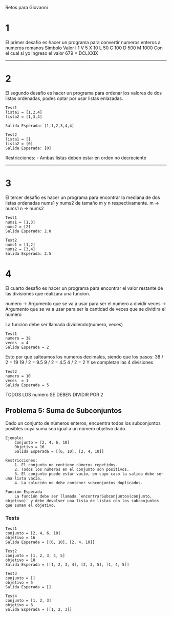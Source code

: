 Retos para Giovanni


# 1

El primer desafio es hacer un programa para convertir numeros enteros a numeros romanos
Simbolo 	Valor
    I	        1
    V	        5
    X	        10
    L	        50
    C	        100
    D	        500
    M	        1000
Con el cual si yo ingreso el valor 679 = DCLXXIX

------------------------------------------------
# 2

El segundo desafio es hacer un programa para ordenar los valores de dos listas ordenadas, podes optar por usar listas enlazadas.

    Test1
    lista1 = [1,2,4]
    lista2 = [1,3,4]

    Salida Esperada: [1,1,2,3,4,4]

    Test2
    lista1 = []
    lista2 = [0]
    Salida Esperada: [0]

Restricciones: 
    - Ambas listas deben estar en orden no decreciente

------------------------------------------------
# 3

El tercer desafio es hacer un programa para encontrar la mediana de dos listas ordenadas nums1 y nums2 de tamaño m y n respectivamente.
m -> nums1
n -> nums2

    Test1
    nums1 = [1,3]
    nums2 = [2]
    Salida Esperada: 2.0

    Test2
    nums1 = [1,2]
    nums2 = [3,4]
    Salida Esperada: 2.5

# 4

El cuarto desafio es hacer un programa para encontrar el valor restante de las divisiones que realizara una funcion.

numero -> Argumento que se va a usar para ser el numero a dividir
veces  -> Argumento que se va a usar para ser la cantidad de veces que se dividira el numero

La función debe ser llamada dividiendo(numero, veces)

    Test1
    numero = 38
    veces  = 4
    Salida Esperada = 2

Esto por que salteamos los numeros decimales, siendo que los pasos:
    38 / 2 = 19
    19 / 2 = 9.5
    9  / 2 = 4.5
    4  / 2 = 2
    Y se completan las 4 divisiones

    Test2
    numero = 10
    veces  = 1
    Salida Esperada = 5

TODOS LOS numero SE DEBEN DIVIDIR POR 2

## Problema 5: Suma de Subconjuntos

Dado un conjunto de números enteros, encuentra todos los subconjuntos posibles cuya suma sea igual a un número objetivo dado.

    Ejemplo:
        Conjunto = [2, 4, 6, 10]
        Objetivo = 16
        Salida Esperada = [[6, 10], [2, 4, 10]]

    Restricciones:
        1. El conjunto no contiene números repetidos.
        2. Todos los números en el conjunto son positivos.
        3. El conjunto puede estar vacío, en cuyo caso la salida debe ser una lista vacía.
        4. La solución no debe contener subconjuntos duplicados.

    Función Esperada
        La función debe ser llamada `encontrarSubconjuntos(conjunto, objetivo)` y debe devolver una lista de listas con los subconjuntos que suman el objetivo.

### Tests

    Test1
    conjunto = [2, 4, 6, 10]
    objetivo = 16
    Salida Esperada = [[6, 10], [2, 4, 10]]

    Test2
    conjunto = [1, 2, 3, 4, 5]
    objetivo = 10
    Salida Esperada = [[1, 2, 3, 4], [2, 3, 5], [1, 4, 5]]

    Test3
    conjunto = []
    objetivo = 5
    Salida Esperada = []

    Test4
    conjunto = [1, 2, 3]
    objetivo = 6
    Salida Esperada = [[1, 2, 3]]
